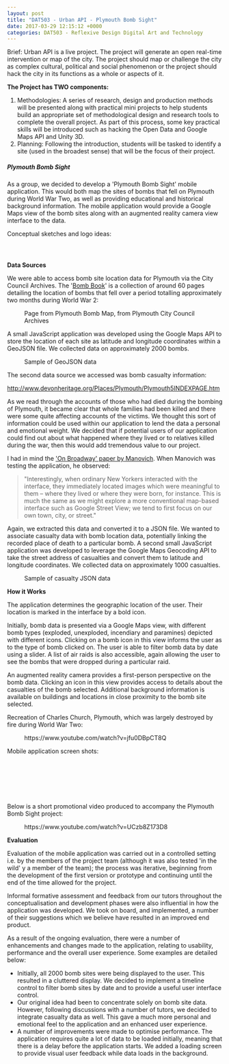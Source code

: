 ```yaml
---
layout: post
title: "DAT503 - Urban API - Plymouth Bomb Sight"
date: 2017-03-29 12:15:12 +0000
categories: DAT503 - Reflexive Design Digital Art and Technology
---
```


<!-- wp:paragraph {"className":"brief"} -->
<p class="brief">Brief: Urban API is a live project. The project will generate an open real-time intervention or map of the city. The project should map or challenge the city as complex cultural, political and social phenomenon or the project should hack the city in its functions as a whole or aspects of it.</p>
<!-- /wp:paragraph -->

<!-- wp:paragraph -->
<p><strong>The Project has TWO components:</strong></p>
<!-- /wp:paragraph -->

<!-- wp:list {"ordered":true} -->
<ol><!-- wp:list-item -->
<li>Methodologies: A series of research, design and production methods will be&nbsp;presented along with practical mini projects to help students build an&nbsp;appropriate set of methodological design and research tools to complete the&nbsp;overall project. As part of this process, some key practical skills will be&nbsp;introduced such as hacking the Open Data and Google Maps API and Unity&nbsp;3D.</li>
<!-- /wp:list-item -->

<!-- wp:list-item -->
<li>Planning: Following the introduction, students will be tasked to identify a site&nbsp;(used in the broadest sense) that will be the focus of their project.</li>
<!-- /wp:list-item --></ol>
<!-- /wp:list -->

<!-- wp:heading {"level":5} -->
<h5 class="wp-block-heading">Plymouth Bomb Sight</h5>
<!-- /wp:heading -->

<!-- wp:paragraph -->
<p>As a group, we decided to develop a&nbsp;'Plymouth Bomb Sight' mobile application. This would both map the sites of bombs that fell on Plymouth during World War Two, as well as providing educational and historical background information. The mobile application would provide a Google Maps view of the bomb sites along with an augmented reality camera view interface to the data.</p>
<!-- /wp:paragraph -->

<!-- wp:paragraph -->
<p>Conceptual sketches and logo ideas:</p>
<!-- /wp:paragraph -->

<!-- wp:gallery {"linkTo":"media"} -->
<figure class="wp-block-gallery has-nested-images columns-default is-cropped"><!-- wp:image {"id":838,"sizeSlug":"large","linkDestination":"media"} -->
<figure class="wp-block-image size-large"><a href="https://res.cloudinary.com/circleseven/image/upload/plymouth-bombsight-conceptual-sketch-01_33570786571_o.jpg"><img src="https://res.cloudinary.com/circleseven/image/upload/plymouth-bombsight-conceptual-sketch-01_33570786571_o.jpg" alt="" class="wp-image-838"/></a></figure>
<!-- /wp:image -->

<!-- wp:image {"id":837,"sizeSlug":"large","linkDestination":"media"} -->
<figure class="wp-block-image size-large"><a href="https://res.cloudinary.com/circleseven/image/upload/plymouth-bombsight-conceptual-sketch-02_33570788761_o.jpg"><img src="https://res.cloudinary.com/circleseven/image/upload/plymouth-bombsight-conceptual-sketch-02_33570788761_o.jpg" alt="" class="wp-image-837"/></a></figure>
<!-- /wp:image -->

<!-- wp:image {"id":836,"sizeSlug":"large","linkDestination":"media"} -->
<figure class="wp-block-image size-large"><a href="https://res.cloudinary.com/circleseven/image/upload/plymouth-bombsight-logo-ideas_33570788371_o.jpg"><img src="https://res.cloudinary.com/circleseven/image/upload/plymouth-bombsight-logo-ideas_33570788371_o.jpg" alt="" class="wp-image-836"/></a></figure>
<!-- /wp:image --></figure>
<!-- /wp:gallery -->

<!-- wp:paragraph -->
<p><strong>Data Sources</strong></p>
<!-- /wp:paragraph -->

<!-- wp:paragraph -->
<p>We were able to access bomb site location data for Plymouth via the City Council Archives. The '<a href="http://web.plymouth.gov.uk/archivescatalogue?criteria=bomb+book&amp;operator=AND">Bomb Book</a>' is a collection of around 60 pages detailing the location of bombs that fell over a period totalling approximately two months during World War 2:</p>
<!-- /wp:paragraph -->

<!-- wp:image {"id":839,"sizeSlug":"large","linkDestination":"media"} -->
<figure class="wp-block-image size-large"><a href="https://res.cloudinary.com/circleseven/image/upload/Page42.jpeg"><img src="https://res.cloudinary.com/circleseven/image/upload/Page42-1024x848.jpeg" alt="" class="wp-image-839"/></a><figcaption class="wp-element-caption"> Page from Plymouth Bomb Map, from Plymouth City Council Archives</figcaption></figure>
<!-- /wp:image -->

<!-- wp:paragraph -->
<p>A small JavaScript application was developed using the Google Maps API to store the location of each site as latitude and longitude coordinates within a GeoJSON file. We collected data on approximately 2000 bombs.</p>
<!-- /wp:paragraph -->

<!-- wp:image {"id":840,"sizeSlug":"full","linkDestination":"media"} -->
<figure class="wp-block-image size-full"><a href="https://res.cloudinary.com/circleseven/image/upload/geojson_capture.jpeg"><img src="https://res.cloudinary.com/circleseven/image/upload/geojson_capture.jpeg" alt="" class="wp-image-840"/></a><figcaption class="wp-element-caption">Sample of GeoJSON data</figcaption></figure>
<!-- /wp:image -->

<!-- wp:paragraph -->
<p>The second data source we accessed was bomb casualty information:</p>
<!-- /wp:paragraph -->

<!-- wp:paragraph -->
<p><a href="http://www.devonheritage.org/Places/Plymouth/Plymouth5INDEXPAGE.htm">http://www.devonheritage.org/Places/Plymouth/Plymouth5INDEXPAGE.htm</a></p>
<!-- /wp:paragraph -->

<!-- wp:paragraph -->
<p>As we read through the accounts of those who had died during the bombing of Plymouth, it became clear that whole families had been killed and there were some quite affecting accounts of the victims. We thought this sort of information could be used within our application to lend the data a personal and emotional weight. We decided that if potential users of our application could find out about what happened where they lived or to relatives killed during the war, then this would add tremendous value to our project.</p>
<!-- /wp:paragraph -->

<!-- wp:paragraph -->
<p>I had in mind the <a href="https://www.circleseven.co.uk/dat503-on-broadway-paper-review/">'On Broadway' paper by Manovich</a>. When Manovich was testing the application, he observed:</p>
<!-- /wp:paragraph -->

<!-- wp:quote -->
<blockquote class="wp-block-quote"><!-- wp:paragraph -->
<p>"Interestingly, when ordinary New Yorkers interacted with the interface, they immediately located images which were meaningful to them – where they lived or where they were born, for instance. This is much the same as we might explore a more conventional map-based interface such as Google Street View; we tend to first focus on our own town, city, or street."</p>
<!-- /wp:paragraph --></blockquote>
<!-- /wp:quote -->

<!-- wp:paragraph -->
<p>Again, we extracted this data and converted it to a JSON file. We wanted to associate casualty data with bomb location data, potentially linking the recorded place of death to a particular bomb. A second small JavaScript application was developed to leverage the Google Maps Geocoding API to take the street address of casualties and convert them to latitude and longitude coordinates. We collected data on approximately 1000 casualties.</p>
<!-- /wp:paragraph -->

<!-- wp:image {"id":841,"sizeSlug":"large","linkDestination":"media"} -->
<figure class="wp-block-image size-large"><a href="https://res.cloudinary.com/circleseven/image/upload/casualty_json.jpeg"><img src="https://res.cloudinary.com/circleseven/image/upload/casualty_json-1024x319.jpeg" alt="" class="wp-image-841"/></a><figcaption class="wp-element-caption">Sample of casualty JSON data</figcaption></figure>
<!-- /wp:image -->

<!-- wp:paragraph -->
<p><strong>How it Works</strong></p>
<!-- /wp:paragraph -->

<!-- wp:paragraph -->
<p>The application determines the geographic location of the user. Their location is marked in the interface by a bold icon.</p>
<!-- /wp:paragraph -->

<!-- wp:paragraph -->
<p>Initially, bomb data is presented via a Google Maps view, with different bomb types (exploded, unexploded, incendiary and paramines) depicted with different icons. Clicking on a bomb icon in this view informs the user as to the type of bomb clicked on. The user is able to filter bomb data by date using a slider. A list of air raids is also accessible, again allowing the user to see the bombs that were dropped during a particular raid.</p>
<!-- /wp:paragraph -->

<!-- wp:paragraph -->
<p>An augmented reality camera provides a first-person perspective on the bomb data. Clicking an icon in this view provides access to details about the casualties of the bomb selected. Additional background information is available on buildings and locations&nbsp;in close proximity to the bomb site selected.</p>
<!-- /wp:paragraph -->

<!-- wp:paragraph -->
<p>Recreation of Charles Church, Plymouth, which was largely destroyed by fire during World War Two:</p>
<!-- /wp:paragraph -->

<!-- wp:embed {"url":"https://www.youtube.com/watch?v=jfu0DBpCT8Q","type":"video","providerNameSlug":"youtube","responsive":true,"className":"wp-embed-aspect-16-9 wp-has-aspect-ratio"} -->
<figure class="wp-block-embed is-type-video is-provider-youtube wp-block-embed-youtube wp-embed-aspect-16-9 wp-has-aspect-ratio"><div class="wp-block-embed__wrapper">
https://www.youtube.com/watch?v=jfu0DBpCT8Q
</div></figure>
<!-- /wp:embed -->

<!-- wp:paragraph -->
<p>Mobile application screen shots:</p>
<!-- /wp:paragraph -->

<!-- wp:gallery {"linkTo":"media"} -->
<figure class="wp-block-gallery has-nested-images columns-default is-cropped"><!-- wp:image {"id":845,"sizeSlug":"large","linkDestination":"none"} -->
<figure class="wp-block-image size-large"><img src="https://res.cloudinary.com/circleseven/image/upload/plymouth-bombsight-air-raid-list_33700017625_o-576x1024.png" alt="" class="wp-image-845"/></figure>
<!-- /wp:image -->

<!-- wp:image {"id":844,"sizeSlug":"large","linkDestination":"media"} -->
<figure class="wp-block-image size-large"><a href="https://res.cloudinary.com/circleseven/image/upload/plymouth-bombsight-augmented-reality-view_33561359696_o.png"><img src="https://res.cloudinary.com/circleseven/image/upload/plymouth-bombsight-augmented-reality-view_33561359696_o.png" alt="" class="wp-image-844"/></a></figure>
<!-- /wp:image -->

<!-- wp:image {"id":847,"sizeSlug":"large","linkDestination":"none"} -->
<figure class="wp-block-image size-large"><img src="https://res.cloudinary.com/circleseven/image/upload/plymouth-bombsight-casualty-details_33700016455_o-576x1024.png" alt="" class="wp-image-847"/></figure>
<!-- /wp:image -->

<!-- wp:image {"id":846,"sizeSlug":"large","linkDestination":"none"} -->
<figure class="wp-block-image size-large"><img src="https://res.cloudinary.com/circleseven/image/upload/plymouth-bombsight-casualty-list_33315880710_o-576x1024.png" alt="" class="wp-image-846"/></figure>
<!-- /wp:image -->

<!-- wp:image {"id":843,"sizeSlug":"large","linkDestination":"media"} -->
<figure class="wp-block-image size-large"><a href="https://res.cloudinary.com/circleseven/image/upload/plymouth-bombsight-google-maps-view_33472895031_o.png"><img src="https://res.cloudinary.com/circleseven/image/upload/plymouth-bombsight-google-maps-view_33472895031_o.png" alt="" class="wp-image-843"/></a></figure>
<!-- /wp:image -->

<!-- wp:image {"id":848,"sizeSlug":"large","linkDestination":"none"} -->
<figure class="wp-block-image size-large"><img src="https://res.cloudinary.com/circleseven/image/upload/plymouth-bombsight-loading-screen_32886604283_o-576x1024.png" alt="" class="wp-image-848"/></figure>
<!-- /wp:image -->

<!-- wp:image {"id":842,"sizeSlug":"large","linkDestination":"media"} -->
<figure class="wp-block-image size-large"><a href="https://res.cloudinary.com/circleseven/image/upload/plymouth-bombsight-location-background-information_33561359746_o.png"><img src="https://res.cloudinary.com/circleseven/image/upload/plymouth-bombsight-location-background-information_33561359746_o.png" alt="" class="wp-image-842"/></a></figure>
<!-- /wp:image --></figure>
<!-- /wp:gallery -->

<!-- wp:paragraph -->
<p>Below is a&nbsp;short promotional video produced to accompany the Plymouth Bomb Sight project:</p>
<!-- /wp:paragraph -->

<!-- wp:embed {"url":"https://www.youtube.com/watch?v=UCzb8Z173D8","type":"video","providerNameSlug":"youtube","responsive":true,"className":"wp-embed-aspect-16-9 wp-has-aspect-ratio"} -->
<figure class="wp-block-embed is-type-video is-provider-youtube wp-block-embed-youtube wp-embed-aspect-16-9 wp-has-aspect-ratio"><div class="wp-block-embed__wrapper">
https://www.youtube.com/watch?v=UCzb8Z173D8
</div></figure>
<!-- /wp:embed -->

<!-- wp:paragraph -->
<p><strong>Evaluation</strong></p>
<!-- /wp:paragraph -->

<!-- wp:paragraph -->
<p>Evaluation of the mobile application was carried out in a controlled setting i.e. by the members of the project team (although it was also tested 'in the wild' y a member of the team); the process was iterative, beginning from the development of the first version or prototype and continuing until the end of the time allowed for the project.</p>
<!-- /wp:paragraph -->

<!-- wp:paragraph -->
<p>Informal formative assessment and feedback from&nbsp;our tutors throughout the conceptualisation and development phases were also influential in how the application was developed. We took on board, and implemented, a number of their suggestions which we believe have resulted in an improved end product.</p>
<!-- /wp:paragraph -->

<!-- wp:paragraph -->
<p>As a result of the ongoing evaluation, there were a number of enhancements and changes made to the application, relating to usability, performance and the overall user experience. Some examples are detailed below:</p>
<!-- /wp:paragraph -->

<!-- wp:list -->
<ul><!-- wp:list-item -->
<li>Initially, all 2000 bomb sites were being displayed to the user. This resulted in a cluttered display. We decided to implement a timeline control to filter bomb sites by date and to provide a useful user interface control.</li>
<!-- /wp:list-item -->

<!-- wp:list-item -->
<li>Our original idea had been to concentrate solely on bomb site data. However, following discussions with a number of tutors, we decided to integrate casualty data as well. This gave a much more personal and emotional feel to the application and an enhanced user experience.</li>
<!-- /wp:list-item -->

<!-- wp:list-item -->
<li>A number of improvements were made to optimise performance. The application requires quite a lot of data to be loaded initially, meaning that there is a delay before the application starts. We added a loading screen to provide visual user feedback while data loads in the background.</li>
<!-- /wp:list-item --></ul>
<!-- /wp:list -->